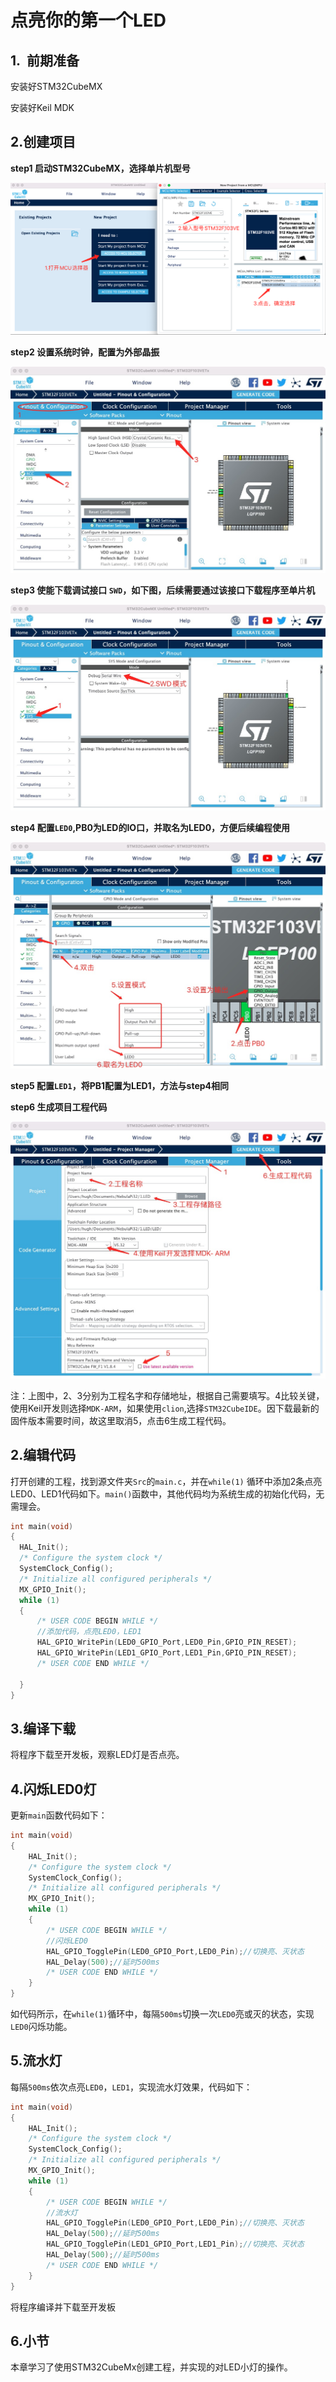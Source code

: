 # 点亮你的第一个LED

## 1.  前期准备

安装好STM32CubeMX

安装好Keil MDK

## 2.创建项目

**step1 启动STM32CubeMX，选择单片机型号**

![](PIC/启动CubeMX.png)

**step2 设置系统时钟，配置为外部晶振**

![](PIC/RCC.jpg)

**step3 使能下载调试接口 `SWD`，如下图，后续需要通过该接口下载程序至单片机**

![](PIC/SWD.jpg)

**step4 配置`LED0`,PB0为LED的IO口，并取名为LED0，方便后续编程使用**

![](PIC/LED0.jpg)

**step5 配置`LED1`，将PB1配置为LED1，方法与step4相同**

**step6 生成项目工程代码**

![](PIC/generateCode.jpg)

注：上图中，2、3分别为工程名字和存储地址，根据自己需要填写。4比较关键，使用Keil开发则选择`MDK-ARM`，如果使用`clion`,选择`STM32CubeIDE`。因下载最新的固件版本需要时间，故这里取消5，点击6生成工程代码。

## 2.编辑代码

打开创建的工程，找到源文件夹`Src`的`main.c`，并在`while(1)` 循环中添加2条点亮LED0、LED1代码如下。`main()`函数中，其他代码均为系统生成的初始化代码，无需理会。

```c
int main(void)
{
  HAL_Init();
  /* Configure the system clock */
  SystemClock_Config();
  /* Initialize all configured peripherals */
  MX_GPIO_Init();
  while (1)
  {
      /* USER CODE BEGIN WHILE */
      //添加代码，点亮LED0，LED1
      HAL_GPIO_WritePin(LED0_GPIO_Port,LED0_Pin,GPIO_PIN_RESET);
      HAL_GPIO_WritePin(LED1_GPIO_Port,LED1_Pin,GPIO_PIN_RESET);
      /* USER CODE END WHILE */

  }
}
```

## 3.编译下载

将程序下载至开发板，观察LED灯是否点亮。

## 4.闪烁LED0灯

更新`main`函数代码如下：

```c
int main(void)
{
    HAL_Init();
    /* Configure the system clock */
    SystemClock_Config();
    /* Initialize all configured peripherals */
    MX_GPIO_Init();
    while (1)
    {
        /* USER CODE BEGIN WHILE */
        //闪烁LED0
        HAL_GPIO_TogglePin(LED0_GPIO_Port,LED0_Pin);//切换亮、灭状态
        HAL_Delay(500);//延时500ms
        /* USER CODE END WHILE */
    }
}
```

如代码所示，在`while(1)`循环中，每隔`500ms`切换一次`LED0`亮或灭的状态，实现`LED0`闪烁功能。

## 5.流水灯

每隔`500ms`依次点亮`LED0`，`LED1`，实现流水灯效果，代码如下：

```c
int main(void)
{
    HAL_Init();
    /* Configure the system clock */
    SystemClock_Config();
    /* Initialize all configured peripherals */
    MX_GPIO_Init();
    while (1)
    {
        /* USER CODE BEGIN WHILE */
        //流水灯
        HAL_GPIO_TogglePin(LED0_GPIO_Port,LED0_Pin);//切换亮、灭状态
        HAL_Delay(500);//延时500ms
        HAL_GPIO_TogglePin(LED1_GPIO_Port,LED1_Pin);//切换亮、灭状态
        HAL_Delay(500);//延时500ms
        /* USER CODE END WHILE */
    }
}
```

将程序编译并下载至开发板

## 6.小节

本章学习了使用STM32CubeMx创建工程，并实现的对LED小灯的操作。
